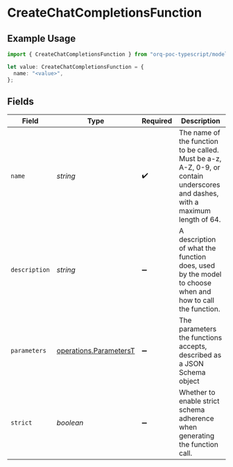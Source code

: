 # CreateChatCompletionsFunction

## Example Usage

```typescript
import { CreateChatCompletionsFunction } from "orq-poc-typescript/models/operations";

let value: CreateChatCompletionsFunction = {
  name: "<value>",
};
```

## Fields

| Field                                                                                                                         | Type                                                                                                                          | Required                                                                                                                      | Description                                                                                                                   |
| ----------------------------------------------------------------------------------------------------------------------------- | ----------------------------------------------------------------------------------------------------------------------------- | ----------------------------------------------------------------------------------------------------------------------------- | ----------------------------------------------------------------------------------------------------------------------------- |
| `name`                                                                                                                        | *string*                                                                                                                      | :heavy_check_mark:                                                                                                            | The name of the function to be called. Must be a-z, A-Z, 0-9, or contain underscores and dashes, with a maximum length of 64. |
| `description`                                                                                                                 | *string*                                                                                                                      | :heavy_minus_sign:                                                                                                            | A description of what the function does, used by the model to choose when and how to call the function.                       |
| `parameters`                                                                                                                  | [operations.ParametersT](../../models/operations/parameterst.md)                                                              | :heavy_minus_sign:                                                                                                            | The parameters the functions accepts, described as a JSON Schema object                                                       |
| `strict`                                                                                                                      | *boolean*                                                                                                                     | :heavy_minus_sign:                                                                                                            | Whether to enable strict schema adherence when generating the function call.                                                  |